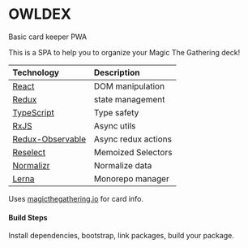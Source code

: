 # OWLDEX

Basic card keeper PWA

This is a SPA to help you to organize your Magic The Gathering deck!  

|Technology|Description|
|:---------|:----------|
|[React](https://reactjs.org/)|DOM manipulation|
|[Redux](https://redux.js.org/)|state management|
|[TypeScript](https://www.typescriptlang.org/)|Type safety|
|[RxJS](https://rxjs-dev.firebaseapp.com/)|Async utils|
|[Redux-Observable](https://redux-observable.js.org)|Async redux actions|
|[Reselect](https://github.com/reduxjs/reselect)|Memoized Selectors|
|[Normalizr](https://github.com/paularmstrong/normalizr)|Normalize data|
|[Lerna](https://lernajs.io)|Monorepo  manager|

Uses [magicthegathering.io](https://magicthegathering.io/) for card info.

#### Build Steps
Install dependencies, bootstrap, link packages, build your package.